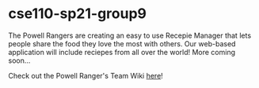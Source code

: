 # cse110-sp21-group9
The Powell Rangers are creating an easy to use Recepie Manager that lets people share the food they love the most with others. Our web-based application will include reciepes from all over the world! More coming soon...

Check out the Powell Ranger's Team Wiki [here](https://github.com/cse110-fall21-group9/cse110-fa21-group9/blob/main/admin/team.md)!
